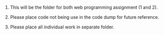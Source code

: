 1. This will be the folder for both web programming assignment (1 and 2).

2. Please place code not being use in the code dump for future reference.

3. Please place all individual work in separate folder.
